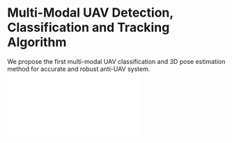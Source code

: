 # Multi-Modal UAV Detection, Classification and Tracking Algorithm
We propose the first multi-modal UAV classification and 3D pose estimation method for accurate and robust anti-UAV system.
![contents](./framework.pdf)
